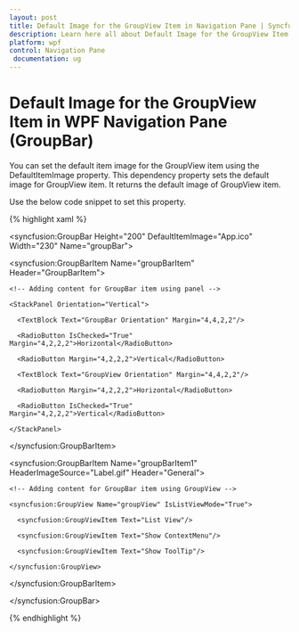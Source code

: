 ```yaml
---
layout: post
title: Default Image for the GroupView Item in Navigation Pane | Syncfusion
description: Learn here all about Default Image for the GroupView Item support in Syncfusion WPF Navigation Pane (GroupBar) control and more.
platform: wpf
control: Navigation Pane
 documentation: ug
---
```


# Default Image for the GroupView Item in WPF Navigation Pane (GroupBar)

You can set the default item image for the GroupView item using the DefaultItemImage property. This dependency property sets the default image for GroupView item. It returns the default image of GroupView item.

Use the below code snippet to set this property.



{% highlight xaml %}



<!-- Adding GroupBar -->

<syncfusion:GroupBar Height="200" DefaultItemImage="App.ico" Width="230" Name="groupBar">



  <!-- Adding GroupBarItem -->

  <syncfusion:GroupBarItem Name="groupBarItem" Header="GroupBarItem">



    <!-- Adding content for GroupBar item using panel -->

    <StackPanel Orientation="Vertical">

      <TextBlock Text="GroupBar Orientation" Margin="4,4,2,2"/>

      <RadioButton IsChecked="True" Margin="4,2,2,2">Horizontal</RadioButton>

      <RadioButton Margin="4,2,2,2">Vertical</RadioButton>

      <TextBlock Text="GroupView Orientation" Margin="4,4,2,2"/>

      <RadioButton Margin="4,2,2,2">Horizontal</RadioButton>

      <RadioButton IsChecked="True" Margin="4,2,2,2">Vertical</RadioButton>

    </StackPanel>

  </syncfusion:GroupBarItem>



  <!-- Adding GroupBarItem -->

  <syncfusion:GroupBarItem Name="groupBarItem1" HeaderImageSource="Label.gif" Header="General">



    <!-- Adding content for GroupBar item using GroupView -->

    <syncfusion:GroupView Name="groupView" IsListViewMode="True">

      <syncfusion:GroupViewItem Text="List View"/>

      <syncfusion:GroupViewItem Text="Show ContextMenu"/>

      <syncfusion:GroupViewItem Text="Show ToolTip"/>

    </syncfusion:GroupView>

  </syncfusion:GroupBarItem>

</syncfusion:GroupBar>


{% endhighlight %}
